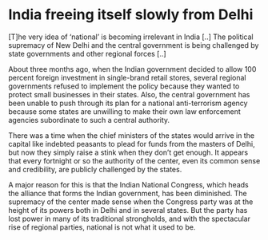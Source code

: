 # India freeing itself slowly from Delhi

[T]he very idea of ‘national’ is becoming irrelevant in India [..] The political supremacy of New Delhi and the central government is being challenged by state governments and other regional forces [..]

About three months ago, when the Indian government decided to allow 100 percent foreign investment in single-brand retail stores, several regional governments refused to implement the policy because they wanted to protect small businesses in their states. Also, the central government has been unable to push through its plan for a national anti-terrorism agency because some states are unwilling to make their own law enforcement agencies subordinate to such a central authority.

There was a time when the chief ministers of the states would arrive in the capital like indebted peasants to plead for funds from the masters of Delhi, but now they simply raise a stink when they don’t get enough. It appears that every fortnight or so the authority of the center, even its common sense and credibility, are publicly challenged by the states.

A major reason for this is that the Indian National Congress, which heads the alliance that forms the Indian government, has been diminished. The supremacy of the center made sense when the Congress party was at the height of its powers both in Delhi and in several states. But the party has lost power in many of its traditional strongholds, and with the spectacular rise of regional parties, national is not what it used to be.
















